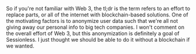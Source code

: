 So if you're not familiar with Web 3, the tl;dr is the term refers to an effort to replace parts, or all of the internet with blockchain-based solutions. One of the motivating factors is to anonymize user data such that we're all not giving away our personal info to big tech companies. I won't comment on the overall effort of Web 3, but this anonymization is definitely a goal of Sessionless. I just thought we should be able to do it without a blockchain if we wanted.
